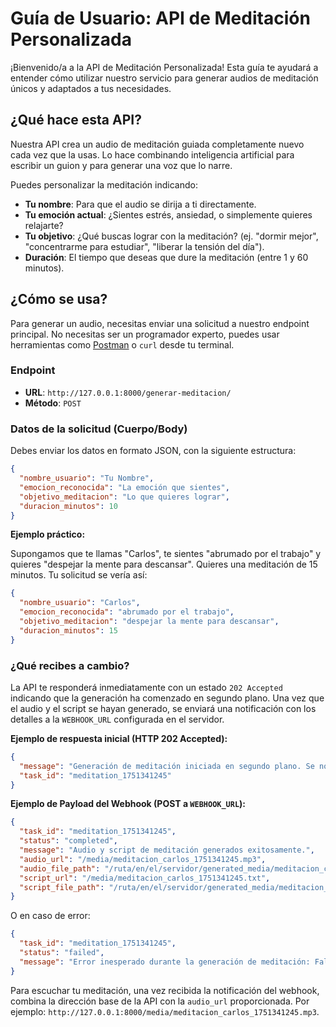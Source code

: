 # Guía de Usuario: API de Meditación Personalizada

¡Bienvenido/a a la API de Meditación Personalizada! Esta guía te ayudará a entender cómo utilizar nuestro servicio para generar audios de meditación únicos y adaptados a tus necesidades.

## ¿Qué hace esta API?

Nuestra API crea un audio de meditación guiada completamente nuevo cada vez que la usas. Lo hace combinando inteligencia artificial para escribir un guion y para generar una voz que lo narre.

Puedes personalizar la meditación indicando:
-   **Tu nombre**: Para que el audio se dirija a ti directamente.
-   **Tu emoción actual**: ¿Sientes estrés, ansiedad, o simplemente quieres relajarte?
-   **Tu objetivo**: ¿Qué buscas lograr con la meditación? (ej. "dormir mejor", "concentrarme para estudiar", "liberar la tensión del día").
-   **Duración**: El tiempo que deseas que dure la meditación (entre 1 y 60 minutos).

## ¿Cómo se usa?

Para generar un audio, necesitas enviar una solicitud a nuestro endpoint principal. No necesitas ser un programador experto, puedes usar herramientas como [Postman](https://www.postman.com/) o `curl` desde tu terminal.

### Endpoint

-   **URL**: `http://127.0.0.1:8000/generar-meditacion/`
-   **Método**: `POST`

### Datos de la solicitud (Cuerpo/Body)

Debes enviar los datos en formato JSON, con la siguiente estructura:

```json
{
  "nombre_usuario": "Tu Nombre",
  "emocion_reconocida": "La emoción que sientes",
  "objetivo_meditacion": "Lo que quieres lograr",
  "duracion_minutos": 10
}
```

**Ejemplo práctico:**

Supongamos que te llamas "Carlos", te sientes "abrumado por el trabajo" y quieres "despejar la mente para descansar". Quieres una meditación de 15 minutos. Tu solicitud se vería así:

```json
{
  "nombre_usuario": "Carlos",
  "emocion_reconocida": "abrumado por el trabajo",
  "objetivo_meditacion": "despejar la mente para descansar",
  "duracion_minutos": 15
}
```

### ¿Qué recibes a cambio?

La API te responderá inmediatamente con un estado `202 Accepted` indicando que la generación ha comenzado en segundo plano. Una vez que el audio y el script se hayan generado, se enviará una notificación con los detalles a la `WEBHOOK_URL` configurada en el servidor.

**Ejemplo de respuesta inicial (HTTP 202 Accepted):**

```json
{
  "message": "Generación de meditación iniciada en segundo plano. Se notificará vía webhook al finalizar.",
  "task_id": "meditation_1751341245"
}
```

**Ejemplo de Payload del Webhook (POST a `WEBHOOK_URL`):**

```json
{
  "task_id": "meditation_1751341245",
  "status": "completed",
  "message": "Audio y script de meditación generados exitosamente.",
  "audio_url": "/media/meditacion_carlos_1751341245.mp3",
  "audio_file_path": "/ruta/en/el/servidor/generated_media/meditacion_carlos_1751341245.mp3",
  "script_url": "/media/meditacion_carlos_1751341245.txt",
  "script_file_path": "/ruta/en/el/servidor/generated_media/meditacion_carlos_1751341245.txt"
}
```

O en caso de error:

```json
{
  "task_id": "meditation_1751341245",
  "status": "failed",
  "message": "Error inesperado durante la generación de meditación: Fallo al generar el guion con la IA: ..."
}
```

Para escuchar tu meditación, una vez recibida la notificación del webhook, combina la dirección base de la API con la `audio_url` proporcionada. Por ejemplo: `http://127.0.0.1:8000/media/meditacion_carlos_1751341245.mp3`.

